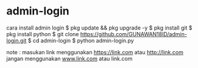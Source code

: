 # admin-login
cara install admin login
$ pkg update && pkg upgrade -y
$ pkg install git
$ pkg install python
$ git clone https://github.com/GUNAWAN18ID/admin-login.git
$ cd admin-login
$ python admin-login.py

note : masukan link menggunakan https://link.com atau http://link.com
jangan menggunakan www.link.com atau link.com
